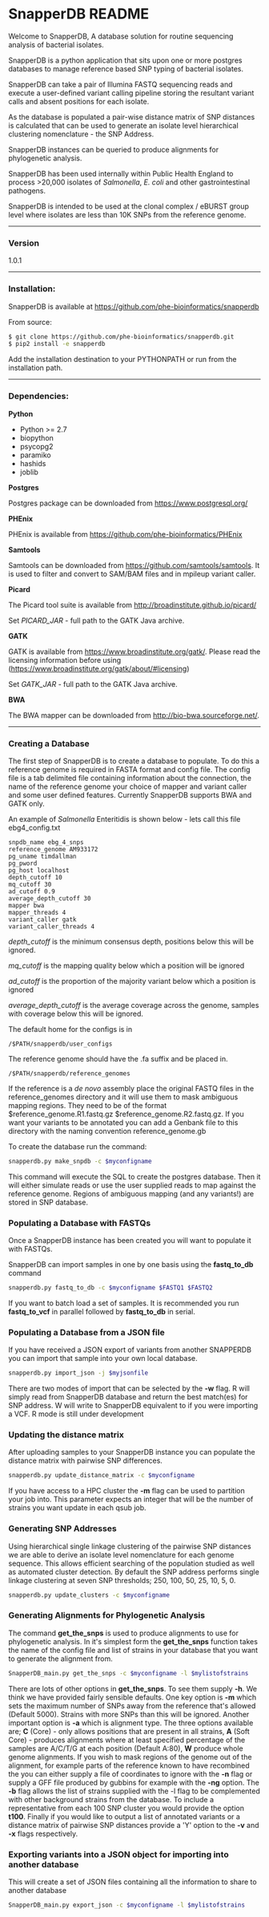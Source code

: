 # SnapperDB README


Welcome to SnapperDB, A database solution for routine sequencing analysis of bacterial isolates.

SnapperDB is a python application that sits upon one or more postgres databases to manage reference based SNP typing of bacterial isolates.

SnapperDB can take a pair of Illumina FASTQ sequencing reads and execute a user-defined variant calling pipeline storing the resultant variant calls and absent positions for each isolate.

As the database is populated a pair-wise distance matrix of SNP distances is calculated that can be used to generate an isolate level hierarchical clustering nomenclature - the SNP Address.

SnapperDB instances can be queried to produce alignments for phylogenetic analysis.

SnapperDB has been used internally within Public Health England to process >20,000 isolates of *Salmonella*, *E. coli* and other gastrointestinal pathogens.

SnapperDB is intended to be used at the clonal complex / eBURST group level where isolates are less than 10K SNPs from the reference genome.

---

### Version

1.0.1

---

### Installation:

SnapperDB is available at https://github.com/phe-bioinformatics/snapperdb

From source:

```bash
$ git clone https://github.com/phe-bioinformatics/snapperdb.git
$ pip2 install -e snapperdb
```

Add the installation destination to your PYTHONPATH or run from the installation path.

---

### Dependencies:

**Python**

- Python >= 2.7
- biopython
- psycopg2
- paramiko
- hashids
- joblib

**Postgres**

Postgres package can be downloaded from https://www.postgresql.org/

**PHEnix**

PHEnix is available from https://github.com/phe-bioinformatics/PHEnix

**Samtools**

Samtools can be downloaded from https://github.com/samtools/samtools. It is used to filter and convert to SAM/BAM files and in mpileup variant caller.

**Picard**

The Picard tool suite is available from http://broadinstitute.github.io/picard/

Set *PICARD_JAR* - full path to the GATK Java archive.

**GATK**

GATK is available from https://www.broadinstitute.org/gatk/. Please read the licensing information before using (https://www.broadinstitute.org/gatk/about/#licensing)

Set *GATK_JAR* - full path to the GATK Java archive.

**BWA**

The BWA mapper can be downloaded from http://bio-bwa.sourceforge.net/.

---

### Creating a Database

The first step of SnapperDB is to create a database to populate.  To do this a reference genome is required in FASTA format and config file.
The config file is a tab delimited file containing information about the connection, the name of the reference genome your choice of mapper and variant caller and some user defined features.   Currently SnapperDB supports BWA and GATK only.

An example of *Salmonella* Enteritidis is shown below - lets call this file ebg4_config.txt

```
snpdb_name ebg_4_snps
reference_genome AM933172
pg_uname timdallman
pg_pword
pg_host localhost
depth_cutoff 10
mq_cutoff 30
ad_cutoff 0.9
average_depth_cutoff 30
mapper bwa
mapper_threads 4
variant_caller gatk
variant_caller_threads 4

```

*depth_cutoff* is the minimum consensus depth, positions below this will be ignored.

*mq_cutoff* is the mapping quality below which a position will be ignored

*ad_cutoff* is the proportion of the majority variant below which a position is ignored

*average_depth_cutoff* is the average coverage across the genome, samples with coverage below this will be ignored.

The default home for the configs is in
```
/$PATH/snapperdb/user_configs
```

The reference genome should have the .fa suffix and be placed in.
```
/$PATH/snapperdb/reference_genomes
```

If the reference is a *de novo* assembly place the original FASTQ files in the reference_genomes directory and it will use them to mask ambiguous mapping regions.  They need to be of the format $reference_genome.R1.fastq.gz $reference_genome.R2.fastq.gz.  If you want your variants to be annotated you can add a Genbank file to this directory with the naming convention reference_genome.gb


To create the database run the command:

```sh
snapperdb.py make_snpdb -c $myconfigname
```

This command will execute the SQL to create the postgres database.  Then it will either simulate reads or use the user supplied reads to map against the reference genome.  Regions of ambiguous mapping (and any variants!) are stored in SNP database.


### Populating a Database with FASTQs

Once a SnapperDB instance has been created you will want to populate it with FASTQs.

SnapperDB can import samples in one by one basis using the **fastq_to_db** command

```sh
snapperdb.py fastq_to_db -c $myconfigname $FASTQ1 $FASTQ2
```

If you want to batch load a set of samples.  It is recommended you run **fastq_to_vcf** in parallel followed by **fastq_to_db** in serial.


### Populating a Database from a JSON file

If you have received a JSON export of variants from another SNAPPERDB you can import that sample into your own local database.

```sh
snapperdb.py import_json -j $myjsonfile
```

There are two modes of import that can be selected by the **-w** flag. R will simply read from SnapperDB database and return the best match(es) for SNP address. W will write to SnapperDB equivalent to if you were importing a VCF.  R mode is still under development

### Updating the distance matrix

After uploading samples to your SnapperDB instance you can populate the distance matrix with pairwise SNP differences.

```sh
snapperdb.py update_distance_matrix -c $myconfigname
```

If you have access to a HPC cluster the **-m** flag can be used to partition your job into.  This parameter expects an integer that will be the number of strains you want update in each qsub job.

### Generating SNP Addresses

Using hierarchical single linkage clustering of the pairwise SNP distances we are able to derive an isolate level nomenclature for each genome sequence.  This allows efficient searching of the population studied as well as automated cluster detection.  By default the SNP address performs single linkage clustering at seven SNP thresholds; 250, 100, 50, 25, 10, 5, 0.

```sh
snapperdb.py update_clusters -c $myconfigname
```

### Generating Alignments for Phylogenetic Analysis

The command **get_the_snps** is used to produce alignments to use for phylogenetic analysis.  In it's simplest form the **get_the_snps** function takes the name of the config file and list of strains in your database that you want to generate the alignment from.

```sh
SnapperDB_main.py get_the_snps -c $myconfigname -l $mylistofstrains
```

There are lots of other options in **get_the_snps**.  To see them supply **-h**.  We think we have provided fairly sensible defaults.  One key option is **-m** which sets the maximum number of SNPs away from the reference that's allowed (Default 5000).  Strains with more SNPs than this will be ignored.  Another important option is **-a** which is alignment type.  The three options available are; **C** (Core) -  only allows positions that are present in all strains, **A** (Soft Core) - produces alignments where at least specified percentage of the samples are A/C/T/G at each position (Default A:80), **W** produce whole genome alignments.  If you wish to mask regions of the genome out of the alignment, for example parts of the reference known to have recombined the you can either supply a file of coordinates to ignore with the **-n** flag or supply a GFF file produced by gubbins for example with the **-ng** option.  The **-b** flag allows the list of strains supplied with the -l flag to be complemented with other background strains from the database.  To include a representative from each 100 SNP cluster you would provide the option **t100**.  Finally if you would like to output a list of annotated variants or a distance matrix of pairwise SNP distances provide a 'Y' option to the **-v** and **-x** flags respectively.

### Exporting variants into a JSON object for importing into another database

This will create a set of JSON files containing all the information to share to another database

```sh
SnapperDB_main.py export_json -c $myconfigname -l $mylistofstrains
```
